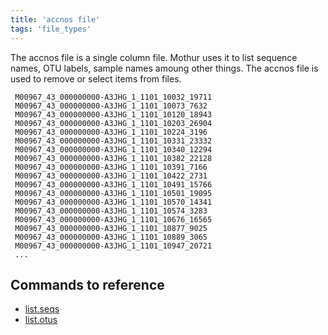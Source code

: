```yaml
---
title: 'accnos file'
tags: 'file_types'
---
```

The accnos file is a single column file. Mothur uses it to list sequence names, OTU labels, sample names amoung other things. The accnos file is used to remove or select items from files.

     M00967_43_000000000-A3JHG_1_1101_10032_19711
     M00967_43_000000000-A3JHG_1_1101_10073_7632
     M00967_43_000000000-A3JHG_1_1101_10120_18943
     M00967_43_000000000-A3JHG_1_1101_10203_26904
     M00967_43_000000000-A3JHG_1_1101_10224_3196
     M00967_43_000000000-A3JHG_1_1101_10331_23332
     M00967_43_000000000-A3JHG_1_1101_10340_12294
     M00967_43_000000000-A3JHG_1_1101_10382_22128
     M00967_43_000000000-A3JHG_1_1101_10391_7166
     M00967_43_000000000-A3JHG_1_1101_10422_2731
     M00967_43_000000000-A3JHG_1_1101_10491_15766
     M00967_43_000000000-A3JHG_1_1101_10501_19095
     M00967_43_000000000-A3JHG_1_1101_10570_14341
     M00967_43_000000000-A3JHG_1_1101_10574_3283
     M00967_43_000000000-A3JHG_1_1101_10676_16565
     M00967_43_000000000-A3JHG_1_1101_10877_9025
     M00967_43_000000000-A3JHG_1_1101_10889_3065
     M00967_43_000000000-A3JHG_1_1101_10947_20721
     ...
  
## Commands to reference

* [list.seqs](/wiki/list.seqs)
* [list.otus](/wiki/list.otus)

